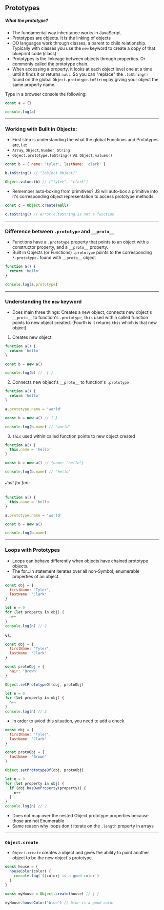 ## Prototypes

##### What the prototype?

- The fundamental way inheritance works in JavaScript.
- Prototypes are objects. It is the linking of objects
- OO languages work through classes, a parent to child relationship. Typically with classes you use the `new` keyword to create a copy of that blueprint code (class)
- Prototypes is the linkeage between objects through properties. Or commonly called the prototype chain.
- When accessing a property, it looks at each object level one at a time until it finds it or returns `null`. So you can "replace" the `.toString()` found on the global `Object.prototype.toString` by giving your object the same property name.

Type in a browser console the following:

```js
const a = {}

console.log(a)
```

---

### Working with Built in Objects:

- First step is understanding the what the global Functions and Prototypes are, i.e:
- `Array`, `Object`, `Number`, `String`
- `Object.prototype.toString()` vs. `Object.values()`

```js
const b = { name: 'tyler', lastName: 'clark' }

b.toString() // "[object Object]"

Object.values(b) // ["tyler", "clark"]
```

- Remember auto-boxing from primitives? JS will auto-box a primitive into it's corresponding object representation to access prototype methods.

```js
const c = Object.create(null)

c.toString() // error c.toString is not a function
```

---

### Difference between `.prototype` and `__proto__`

- Functions have a `.prototype` property that points to an object with a constructor property, and a `__proto__` property.
- Built in Objects (or Functions) `.prototype` points to the corresponding `*.prototype.` found with `__proto__` object

```js
function a() {
  return 'hello'
}

console.log(a.prototype)
```

---

### Understanding the `new` keyword

- Does main three things: Creates a new object, connects new object's `__proto__` to function's `.prototype`, `this` used within called function points to new object created. (Fourth is it returns `this` which is that new object)

1. Creates new object:

```js
function a() {
  return 'hello'
}

const b = new a()

console.log(b) //  { }
```

2. Connects new object's `__proto__` to function's `.prototype`

```js
function a() {
  return 'hello'
}

a.prototype.name = 'world'

const b = new a() // { }

console.log(b.name) // 'world'
```

3. `this` used within called function points to new object created

```js
function a() {
  this.name = 'hello'
}

const b = new a() // {name: "hello"}

console.log(b.name) // 'hello'
```

###### Just for fun:

```js
function a() {
  this.name = 'hello'
}

a.prototype.name = 'world'

const b = new a()

console.log(b.name)
```

---

### Loops with Prototypes

- Loops can behave differently when objects have chained prototype objects.
- The for...in statement iterates over all non-Symbol, enumerable properties of an object.

```js
const obj = {
  firstName: 'Tyler',
  lastName: 'Clark'
}

let n = 0
for (let property in obj) {
  n++
}
console.log(n) // 2
```

vs.

```js
const obj = {
  firstName: 'Tyler',
  lastName: 'Clark'
}

const protoObj = {
  hair: 'Brown'
}

Object.setPrototypeOf(obj, protoObj)

let n = 0
for (let property in obj) {
  n++
}
console.log(n) // 3
```

- In order to aviod this situation, you need to add a check

```js
const obj = {
  firstName: 'Tyler',
  lastName: 'Clark'
}

const protoObj = {
  lastName: 'Brown'
}

Object.setPrototypeOf(obj, protoObj)

let n = 0
for (let property in obj) {
  if (obj.hasOwnProperty(property)) {
    n++
  }
}
console.log(n) // 2
```

- Does not map over the nested Object.prototype properties because those are not Enumerable
- Same reason why loops don't iterate on the `.length` property in arrays

---

### `Object.create`

- `Object.create` creates a object and gives the ability to point another object to be the new object's prototype.

```js
const house = {
  houseColor(color) {
    console.log(`${color} is a good color`)
  }
}

const myHouse = Object.create(house) // { }

myHouse.houseColor('blue') // blue is a good color
```
